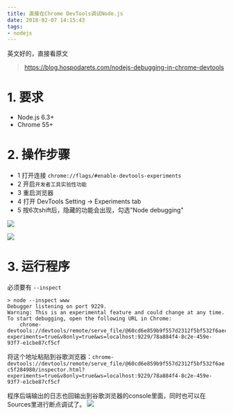 ```yaml
---
title: 直接在Chrome DevTools调试Node.js
date: 2018-02-07 14:15:43
tags:
- nodejs
---
```


英文好的，直接看原文
> https://blog.hospodarets.com/nodejs-debugging-in-chrome-devtools

# 1. 要求
- Node.js 6.3+
- Chrome 55+

# 2. 操作步骤
- 1 打开连接 `chrome://flags/#enable-devtools-experiments`
- 2 开启`开发者工具实验性功能` 
- 3 重启浏览器
- 4 打开 DevTools Setting -> Experiments tab
- 5 按6次shift后，隐藏的功能会出现，勾选"Node debugging"

![](https://wdd.js.org/img/images/20180207141627_9HT0nS_Screenshot.jpeg)

![](https://wdd.js.org/img/images/20180207141636_hIfIyG_Screenshot.jpeg)

# 3. 运行程序
必须要有 `--inspect`
```
> node --inspect www
Debugger listening on port 9229.
Warning: This is an experimental feature and could change at any time.
To start debugging, open the following URL in Chrome:
    chrome-devtools://devtools/remote/serve_file/@60cd6e859b9f557d2312f5bf532f6aec5f284980/inspector.html?experiments=true&v8only=true&ws=localhost:9229/78a884f4-8c2e-459e-93f7-e1cbe87cf5cf
```

将这个地址粘贴到谷歌浏览器：`chrome-devtools://devtools/remote/serve_file/@60cd6e859b9f557d2312f5bf532f6aec5f284980/inspector.html?experiments=true&v8only=true&ws=localhost:9229/78a884f4-8c2e-459e-93f7-e1cbe87cf5cf`

程序后端输出的日志也回输出到谷歌浏览器的console里面，同时也可以在Sources里进行断点调试了。
![](https://wdd.js.org/img/images/20180207141649_ArMyV7_Screenshot.jpeg)